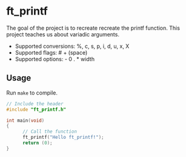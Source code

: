 # ft_printf

The goal of the project is to recreate  recreate the printf function. This project teaches us about variadic arguments.

- Supported conversions: %, c, s, p, i, d, u, x, X
- Supported flags: # + (space)
- Supported options: - 0 . * width

## Usage

Run ``make`` to compile.

```c
// Include the header
#include "ft_printf.h"

int main(void)
{
      // Call the function
      ft_printf("Hello ft_printf!");
      return (0);
}
